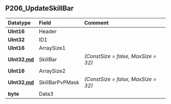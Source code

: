 ## P206\_UpdateSkillBar ##
| **Datatype** | **Field** | **Comment** |
|:-------------|:----------|:------------|
| **UInt16** | Header |  |
| **UInt32** | ID1 |  |
| **UInt16** | ArraySize1 |  |
| **UInt32[.md](.md)** | SkillBar | _(ConstSize = false, MaxSize = 32)_ |
| **UInt16** | ArraySize2 |  |
| **UInt32[.md](.md)** | SkillBarPvPMask | _(ConstSize = false, MaxSize = 32)_ |
| **byte** | Data3 |  |